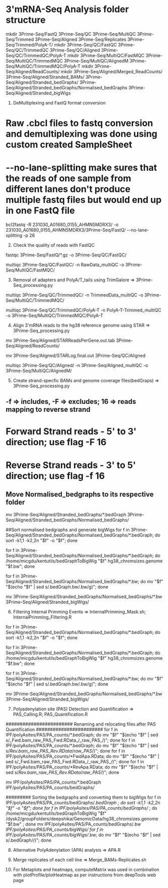 # 3'mRNA-Seq Analysis folder structure

mkdir 3Prime-Seq/FastQ 3Prime-Seq/QC 3Prime-Seq/MultiQC 3Prime-Seq/Trimmed 3Prime-Seq/Aligned 3Prime-Seq/Replicates 3Prime-Seq/Trimmed/PolyA-T/
mkdir 3Prime-Seq/QC/FastQC 3Prime-Seq/QC/TrimmedQC 3Prime-Seq/QC/Aligned 3Prime-Seq/QC/TrimmedQC/PolyA-T
mkdir 3Prime-Seq/MultiQC/FastMQC 3Prime-Seq/MultiQC/TrimmedMQC 3Prime-Seq/MultiQC/AlignedM 3Prime-Seq/MultiQC/TrimmedMQC/PolyA-T
mkdir 3Prime-Seq/Aligned/ReadCounts/
mkdir 3Prime-Seq/Aligned/Merged_ReadCounts/ 3Prime-Seq/Aligned/Stranded_BAMs/ 3Prime-Seq/Aligned/Stranded_bedGraphs/ 3Prime-Seq/Aligned/Stranded_bedGraphs/Normalised_bedGraphs 3Prime-Seq/Aligned/Stranded_bigWigs  

1. DeMultiplexing and FastQ format conversion

# Raw .cbcl files to fastq conversion and demultiplexing  was done using custom created SampleSheet
# --no-lane-splitting make sures that the reads of one sample from different lanes don't produce multiple fastq files but would end up in one FastQ file

bcl2fastq -R 231030_A01680_0155_AHMN5MDRX3/ -o 231030_A01680_0155_AHMN5MDRX3/3Prime-Seq/FastQ/ --no-lane-splitting -p 26

2. Check the quality of reads with FastQC

fastqc 3Prime-Seq/FastQ/*.gz -o 3Prime-Seq/QC/FastQC/

multiqc  3Prime-Seq/QC/FastQC/ -n RawData_multiQC -o  3Prime-Seq/MultiQC/FastMQC/

3. Removal of adapters and PolyA/T_tails using TrimGalore => 3Prime-Seq_processing.py

multiqc 3Prime-Seq/QC/TrimmedQC/ -n TrimmedData_multiQC -o  3Prime-Seq/MultiQC/TrimmedMQC/

multiqc 3Prime-Seq/QC/TrimmedQC/PolyA-T -n PolyA-T-Trimmed_multiQC -o  3Prime-Seq/MultiQC/TrimmedMQC/PolyA-T

4. Align 3'mRNA reads to the hg38 reference genome using STAR => 3Prime-Seq_processing.py

mv 3Prime-Seq/Aligned/STARReadsPerGene.out.tab 3Prime-Seq/Aligned/ReadCounts/

mv 3Prime-Seq/Aligned/STARLog.final.out 3Prime-Seq/QC/Aligned

multiqc 3Prime-Seq/QC/Aligned/ -n 3Prime-Seq/Aligned_multiQC -o  3Prime-Seq/MultiQC/AlignedM/

5. Create strand-specfic BAMs and genome coverage files(bedGraps) => 3Prime-Seq_processing.py
## -f => includes, -F => excludes;  16 => reads mapping to reverse strand
# Forward Strand reads - 5' to 3' direction; use flag -F 16 
# Reverse Strand reads - 3' to 5' direction; use flag -f 16

## Move Normalised_bedgraphs to its respective folder
mv 3Prime-Seq/Aligned/Stranded_bedGraphs/*.bedGraph 3Prime-Seq/Aligned/Stranded_bedGraphs/Normalised_bedGraphs/

##Sort normalised bedgraphs and generate bigWigs
for f in 3Prime-Seq/Aligned/Stranded_bedGraphs/Normalised_bedGraphs/*.bedGraph; do sort -k1,1 -k2,2n "$f" -o "$f"; done

for f in 3Prime-Seq/Aligned/Stranded_bedGraphs/Normalised_bedGraphs/*.bedGraph; do /home/micgdu/kentutils/bedGraphToBigWig "$f" hg38_chromsizes.genome "$f.bw"; done

for f in 3Prime-Seq/Aligned/Stranded_bedGraphs/Normalised_bedGraphs/*.bw; do mv "$f" "$(echo "$f" | sed s/.bedGraph.bw/.bw/g)"; done

mv 3Prime-Seq/Aligned/Stranded_bedGraphs/Normalised_bedGraphs/*.bw 3Prime-Seq/Aligned/Stranded_bigWigs/

6. Filtering Internal Primming Events => InternalPrimming_Mask.sh; InternalPrimming_Filtering.R

for f in 3Prime-Seq/Aligned/Stranded_bedGraphs/Normalised_bedGraphs/*.bedGraph; do sort -k1,1 -k2,2n "$f" -o "$f"; done

for f in 3Prime-Seq/Aligned/Stranded_bedGraphs/Normalised_bedGraphs/*.bedGraph; do /home/micgdu/kentutils/bedGraphToBigWig "$f" hg38_chromsizes.genome "$f.bw"; done

for f in 3Prime-Seq/Aligned/Stranded_bedGraphs/Normalised_bedGraphs/*.bw; do mv "$f" "$(echo "$f" | sed s/.bedGraph.bw/.bw/g)"; done

mv 3Prime-Seq/Aligned/Stranded_bedGraphs/Normalised_bedGraphs/*.bw 3Prime-Seq/Aligned/Stranded_bigWigs/

7. Polyadenylation site (PAS) Detection and Quantification => PAS_Calling.R; PAS_Quantification.R

######################## Renaming and relocating files after PAS Quantification ########################
for f in IPF/polyAsites/PAS/PA_counts/*.bedGraph; do mv "$f" "$(echo "$f" | sed s/_Fwd.bam_raw_PAS_Fwd.RData_/_raw_PAS_/)"; done
for f in IPF/polyAsites/PAS/PA_counts/*.bedGraph; do mv "$f" "$(echo "$f" | sed s/_Rev.bam_raw_PAS_Rev.RData_/_raw_PAS_/)"; done
for f in IPF/polyAsites/PAS/PA_counts/*FwdApa.RData; do mv "$f" "$(echo "$f" | sed s/_Fwd.bam_raw_PAS_Fwd.RData_/_raw_PAS_/)"; done
for f in IPF/polyAsites/PAS/PA_counts/*RevApa.RData; do mv "$f" "$(echo "$f" | sed s/_Rev.bam_raw_PAS_Rev.RData_/_raw_PAS_/)"; done

mv IPF/polyAsites/PAS/PA_counts/*.bedGraph IPF/polyAsites/PAS/PA_counts/bedGraphs/

######### Sorting the bedgraphs and converting them to bigWigs
for f in IPF/polyAsites/PAS/PA_counts/bedGraphs/*.bedGraph ; do sort -k1,1 -k2,2n "$f" -o "$f"; done
for f in IPF/polyAsites/PAS/PA_counts/bedGraphs/* ; do /home/micgdu/kentutils/bedGraphToBigWig "$f" /dysk2/groupFolders/deepshika/GenomicData/hg38_chromsizes.genome "$f.bw" ; done
mv IPF/polyAsites/PAS/PA_counts/bedGraphs/*.bw IPF/polyAsites/PAS/PA_counts/bigWigs/
for f in IPF/polyAsites/PAS/PA_counts/bigWigs/*.bw; do mv "$f" "$(echo "$f" | sed s/.bedGraph//)"; done

8. Alternative PolyAdenylation (APA) analysis => APA.R

9. Merge replicates of each cell line => Merge_BAMs-Replicates.sh

10. For Metaplots and heatmaps, computeMatrix was used in combination with plotProfile/plotHeatmap as per instructions from deepTools web page





